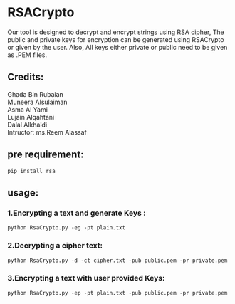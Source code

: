 # RSACrypto
Our tool is designed to decrypt and encrypt strings using RSA cipher, The public and private keys for encryption can be generated using RSACrypto or given by the user. Also, All keys either private or public need to be given as .PEM files. 

## Credits:
Ghada Bin Rubaian <br />
Muneera Alsulaiman <br />
Asma Al Yami <br />
Lujain Alqahtani <br />
Dalal Alkhaldi <br />
Intructor: ms.Reem Alassaf <br />
## pre requirement:
	pip install rsa 
## usage:
### 1.Encrypting a text and generate Keys :
	python RsaCrypto.py -eg -pt plain.txt
### 2.Decrypting a cipher text:
	python RsaCrypto.py -d -ct cipher.txt -pub public.pem -pr private.pem
### 3.Encrypting a text with user provided Keys:
	python RsaCrypto.py -ep -pt plain.txt -pub public.pem -pr private.pem


